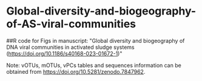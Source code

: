 # Global-diversity-and-biogeography-of-AS-viral-communities

##R code for Figs in manuscript: "Global diversity and biogeography of DNA viral communities in activated sludge systems (https://doi.org/10.1186/s40168-023-01672-1)"

Note: vOTUs, mOTUs, vPCs tables and sequences information can be obtained from https://doi.org/10.5281/zenodo.7847962.
